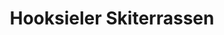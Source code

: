 ---
title: "Hooksieler Skiterrassen"
url: /wangerland/hooksieler-skiterrassen-an-der-werft/
shop: Sport
---